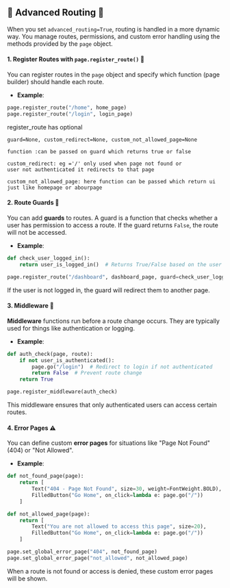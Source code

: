 
##  🚀 Advanced Routing  🚀


When you set `advanced_routing=True`, routing is handled in a more dynamic way. You manage routes, permissions, and custom error handling using the methods provided by the `page` object.

#### **1. Register Routes with `page.register_route()`** 📝

You can register routes in the `page` object and specify which function (page builder) should handle each route. 

- **Example**:
  
```python
page.register_route("/home", home_page)
page.register_route("/login", login_page)
```
 register_route has optional 
 ```
 guard=None, custom_redirect=None, custom_not_allowed_page=None 
```
```
function :can be passed on guard which returns true or false

custom_redirect: eg ='/' only used when page not found or
user not authenticated it redirects to that page

custom_not_allowed_page: here function can be passed which return ui
just like homepage or abourpage

```
#### **2. Route Guards** 🚨

You can add **guards** to routes. A guard is a function that checks whether a user has permission to access a route. If the guard returns `False`, the route will not be accessed.

- **Example**:

```python
def check_user_logged_in():
    return user_is_logged_in()  # Returns True/False based on the user's login status

page.register_route("/dashboard", dashboard_page, guard=check_user_logged_in)
```

If the user is not logged in, the guard will redirect them to another page.

#### **3. Middleware** 🔧

**Middleware** functions run before a route change occurs. They are typically used for things like authentication or logging.

- **Example**:

```python
def auth_check(page, route):
    if not user_is_authenticated():
        page.go("/login")  # Redirect to login if not authenticated
        return False  # Prevent route change
    return True

page.register_middleware(auth_check)
```

This middleware ensures that only authenticated users can access certain routes.

#### **4. Error Pages** ⚠️

You can define custom **error pages** for situations like "Page Not Found" (404) or "Not Allowed".

- **Example**:

```python
def not_found_page(page):
    return [
        Text("404 - Page Not Found", size=30, weight=FontWeight.BOLD),
        FilledButton("Go Home", on_click=lambda e: page.go("/"))
    ]

def not_allowed_page(page):
    return [
        Text("You are not allowed to access this page", size=20),
        FilledButton("Go Home", on_click=lambda e: page.go("/"))
    ]

page.set_global_error_page("404", not_found_page)
page.set_global_error_page("not_allowed", not_allowed_page)
```

When a route is not found or access is denied, these custom error pages will be shown.

